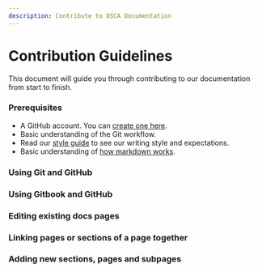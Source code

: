 ```yaml
---
description: Contribute to OSCA Documentation
---
```


# Contribution Guidelines

This document will guide you through contributing to our documentation from start to finish.

### Prerequisites

* A GitHub account. You can [create one here](https://github.com/join).
* Basic understanding of the Git workflow.
* Read our [style guide](../design/style-guide.md) to see our writing style and expectations.
* Basic understanding of [how markdown works](https://www.markdownguide.org/).

### Using Git and GitHub

### Using Gitbook and GitHub

### Editing existing docs pages

### Linking pages or sections of a page together

### Adding new sections, pages and subpages

